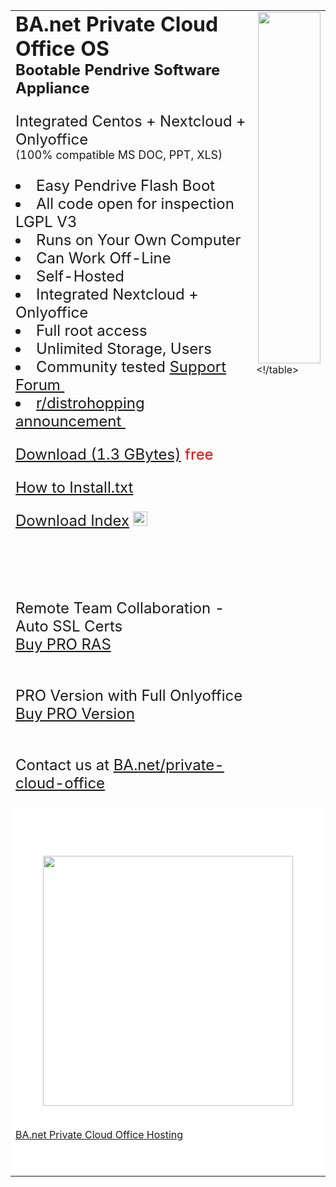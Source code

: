 
<title>BA.net - Private Cloud Office Hosting</title>

<meta property="og:image" content="https://ba.net/adblock/vpn/server/pendrive.png">



<p>
<font size=4>


<table width=650 cellspacing=75>

<td valign=top>
<font size=6>
<b>BA.net Private Cloud Office OS
</font> 
<br><font size=5>Bootable Pendrive Software Appliance
</b>

<font size=5>
<p>
Integrated Centos + Nextcloud + Onlyoffice 
<br><font size=4>(100% compatible MS DOC, PPT, XLS)</font>

<p>
<li>Easy Pendrive Flash Boot
<li>All code open for inspection LGPL V3
<li>Runs on Your Own Computer
<li>Can Work Off-Line
<li>Self-Hosted
<li>Integrated Nextcloud + Onlyoffice 
<li>Full root access
<li>Unlimited Storage, Users
<li>Community tested 
<a href="https://reddit.com/r/adblockvpn/" target=_blank>
Support Forum 
<img src="https://ba.net/gifs/reddit.gif" width=15 height=15 border=0></a>

<li><a href="https://www.reddit.com/r/DistroHopping/comments/etgte0/bootable_pendrive_nextcloud_onlyoffice/">r/distrohopping announcement
<img src="https://ba.net/gifs/reddit.gif" width=15 height=15 border=0>
</a>



<p>
<a href="https://ssl.ba.net/banet-private-cloud-office-os/">
Download (1.3 GBytes)</a> <font color=red>free</font>

<p>
<a href="https://ssl.ba.net/banet-private-cloud-office-os/INSTALL.txt" target=_blank>
How to Install.txt</a> 

<p>
<a href="https://ssl.ba.net/banet-private-cloud-office-os/" target=_blank>
Download Index</a> 
<img src=https://ba.net/gifs/pendrive.jpg width=23 height=23>


<p><br><br><br>
Remote Team Collaboration - Auto SSL Certs 
<a href="https://ba.net/private-cloud-office/business1.html">
<br>Buy PRO RAS</a>

<p><br>
PRO Version with Full Onlyoffice
<a href="https://ba.net/private-cloud-office/business1.html">
<br>Buy PRO Version</a>

<p><br>
Contact us at
<a href="https://ba.net/private-cloud-office/">BA.net/private-cloud-office</a>



<td valign=top>
<a href="https://ba.net/private-cloud-office/">
<a href="http://ba.net/private-cloud-office/business1.html">
<img src="https://ba.net/office/cloud-penguin2.gif"
width=100 height=562 align=right border=0>
</a>

<!/table>


<center>


<p><br><br>

<tr><td colspan=2 style=background-color:white>


<center>
<p>



</center>



<p><br><br>

<center>
<a href="https://ba.net/private-cloud-office/business1.html">
<img src=https://ba.net/privatecloudoffice/banet-private-cloud-office2.png
width=400 height= border=0>
</a>
</center>




<p><br>

<a href="https://ba.net/private-cloud-office/">
BA.net Private Cloud Office Hosting</a>

<p><br>

<!--#include file="linkback2.html" -->

